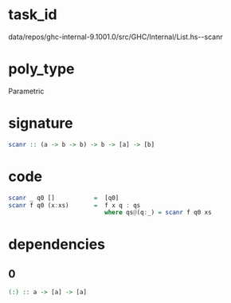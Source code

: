 
# task_id
data/repos/ghc-internal-9.1001.0/src/GHC/Internal/List.hs--scanr

# poly_type
Parametric

# signature
```haskell
scanr :: (a -> b -> b) -> b -> [a] -> [b]
```   

# code
```haskell
scanr _ q0 []           =  [q0]
scanr f q0 (x:xs)       =  f x q : qs
                           where qs@(q:_) = scanr f q0 xs
```

# dependencies
## 0
```haskell
(:) :: a -> [a] -> [a]
```
